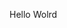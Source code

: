 Hello Wolrd



















































































































































































































































































































































































































































































































































































































































































































































































































































































































































































































































































































































































































































































































































































































































































































































































































































































































































































































































































































































































































































































































































































































































































































































































































































































































































































































































































































































































































































































































































































































































































































































































































































































































































































































































































































































































































































































































































































































































































































































































































































































